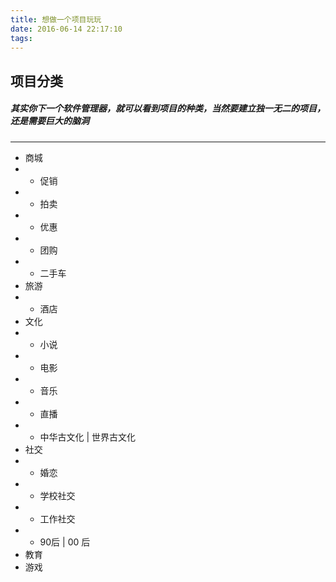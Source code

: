 ```yaml
---
title: 想做一个项目玩玩
date: 2016-06-14 22:17:10
tags:
---
```


## 项目分类
##### 其实你下一个软件管理器，就可以看到项目的种类，当然要建立独一无二的项目，还是需要巨大的脑洞
---
- 商城
- - 促销
- - 拍卖
- - 优惠
- - 团购
- - 二手车
- 旅游
- - 酒店
- 文化
- - 小说
- - 电影
- - 音乐
- - 直播
- - 中华古文化 | 世界古文化
- 社交
- - 婚恋
- - 学校社交
- - 工作社交
- - 90后 | 00 后
- 教育
- 游戏

